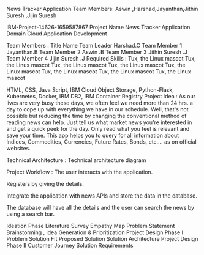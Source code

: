 News Tracker Application
Team Members:
Aswin ,Harshad,Jayanthan,Jithin Suresh ,Jijin Suresh

IBM-Project-14626-1659587867
Project Name	News Tracker Application
Domain	Cloud Application Development

Team Members :
Title	Name
Team Leader	Harshad.C
Team Member 1	Jayanthan.B
Team Member 2	Aswin .B
Team Member 3	Jithin Suresh .J
Team Member 4	Jijin Suresh .J
Required Skills :
Tux, the Linux mascot Tux, the Linux mascot Tux, the Linux mascot Tux, the Linux mascot Tux, the Linux mascot Tux, the Linux mascot Tux, the Linux mascot Tux, the Linux mascot

HTML, CSS, Java Script, IBM Cloud Object Storage, Python-Flask, Kubernetes, Docker, IBM DB2, IBM Container Registry
Project Idea :
As our lives are very busy these days, we often feel we need more than 24 hrs. a day to cope up with everything we have in our schedule. Well, that's not possible but reducing the time by changing the conventional method of reading news can help. Just tell us what market news you're interested in and get a quick peek for the day. Only read what you feel is relevant and save your time. This app helps you to query for all information about Indices, Commodities, Currencies, Future Rates, Bonds, etc.… as on official websites.

Technical Architecture :
Technical architecture diagram

Project Workflow :
The user interacts with the application.

Registers by giving the details.

Integrate the application with news APIs and store the data in the database.

The database will have all the details and the user can search the news by using a search bar.

Ideation Phase
Literature Survey
Empathy Map
Problem Statement
Brainstorming , idea Generation & Prioritization
Project Design Phase I
Problem Solution Fit
Proposed Solution
Solution Architecture
Project Design Phase II
Customer Journey
Solution Requirements
